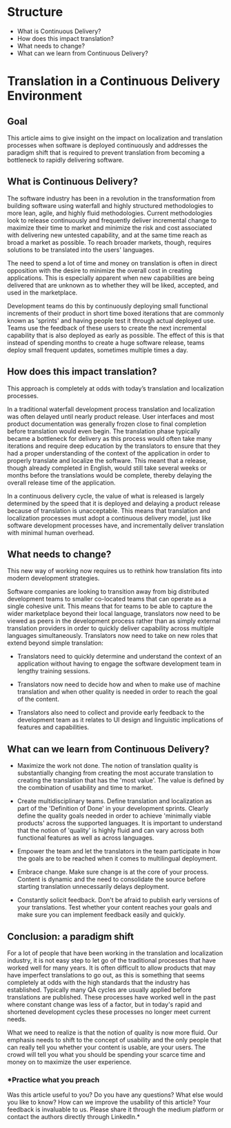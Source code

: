 # Structure
* What is Continuous Delivery?
* How does this impact translation? 
* What needs to change?
* What can we learn from Continuous Delivery?

 

# Translation in a Continuous Delivery Environment

## Goal
This article aims to give insight on the impact on localization and translation processes when software is deployed continuously and addresses the paradigm shift that is required to prevent translation from becoming a bottleneck to rapidly delivering software.

## What is Continuous Delivery?

The software industry has been in a revolution in the transformation from building software using waterfall and highly structured methodologies to more lean, agile, and highly fluid methodologies. Current methodologies look to release continuously and frequently deliver incremental change to maximize their time to market and minimize the risk and cost associated with delivering new untested capability, and at the same time reach as broad a market as possible. To reach broader markets, though, requires solutions to be translated into the users' languages.

The need to spend a lot of time and money on translation is often in direct opposition with the desire to minimize the overall cost in creating applications. This is especially apparent when new capabilities are being delivered that are unknown as to whether they will be liked, accepted, and used in the marketplace. 

Development teams do this by continuously deploying small functional increments of their product in short time boxed iterations that are commonly known as 'sprints' and having people test it through actual deployed use. Teams use the feedback of these users to create the next incremental capability that is also deployed as early as possible. The effect of this is that instead of spending months to create a huge software release, teams deploy small frequent updates, sometimes multiple times a day. 

## How does this impact translation?

This approach is completely at odds with today’s translation and localization processes.

In a traditional waterfall development process translation and localization was often delayed until nearly product release. User interfaces and most product documentation was generally frozen close to final completion before translation would even begin. The translation phase typically became a bottleneck for delivery as this process would often take many iterations and require deep education by the translators to ensure that they had a proper understanding of the context of the application in order to properly translate and localize the software. This meant that a release, though already completed in English, would still take several weeks or months before the translations would be complete, thereby delaying the overall release time of the application. 
 
In a continuous delivery cycle, the value of what is released is largely determined by the speed that it is deployed and delaying a product release because of translation is unacceptable. This means that translation and localization processes must adopt a continuous delivery model, just like software development processes have, and incrementally deliver translation with minimal human overhead. 


## What needs to change?

This new way of working now requires us to rethink how translation fits into modern development strategies. 

Software companies are looking to transition away from big distributed development teams to smaller co-located teams that can operate as a single cohesive unit. This means that for teams to be able to capture the wider marketplace beyond their local language, translators now need to be viewed as peers in the development process rather than as simply external translation providers in order to quickly deliver capability across multiple languages simultaneously. Translators now need to take on new roles that extend beyond simple translation:

* Translators need to quickly determine and understand the context of an application without having to engage the software development team in lengthy training sessions. 

* Translators now need to decide how and when to make use of machine translation and when other quality is needed in order to reach the goal of the content. 

* Translators also need to collect and provide early feedback to the development team as it relates to UI design and linguistic implications of features and capabilities.


## What can we learn from Continuous Delivery?


* Maximize the work not done. The notion of translation quality is substantially changing from creating the most accurate translation to creating the translation that has the 'most value'. The value is defined by the combination of usability and time to market. 

* Create multidisciplinary teams. Define translation and localization as part of the 'Definition of Done' in your development sprints. Clearly define the quality goals needed in order to achieve 'minimally viable products' across the supported languages. It is important to understand that the notion of 'quality' is highly fluid and can vary across both functional features as well as across languages. 

* Empower the team and let the translators in the team participate in how the goals are to be reached when it comes to multilingual deployment.

* Embrace change. Make sure change is at the core of your process. Content is dynamic and the need to consolidate the source before starting translation unnecessarily delays deployment.

* Constantly solicit feedback. Don't be afraid to publish early versions of your translations. Test whether your content reaches your goals and make sure you can implement feedback easily and quickly.


## Conclusion: a paradigm shift
For a lot of people that have been working in the translation and localization industry, it is not easy step to let go of the traditional processes that have worked well for many years. It is often difficult to allow products that may have imperfect translations to go out, as this is something that seems completely at odds with the high standards that the industry has established. Typically many QA cycles are usually applied before translations are published. These processes have worked well in the past where constant change was less of a factor, but in today's rapid and shortened development cycles these processes no longer meet current needs. 

What we need to realize is that the notion of quality is now more fluid. Our emphasis needs to shift to the concept of usability and the only people that can really tell you whether your content is usable, are your users. The crowd will tell you what you should be spending your scarce time and money on to maximize the user experience. 

### *Practice what you preach
Was this article useful to you? Do you have any questions? What else would you like to know? How can we improve the usability of this article? Your feedback is invaluable to us. Please share it through the medium platform or contact the authors directly through LinkedIn.* 

